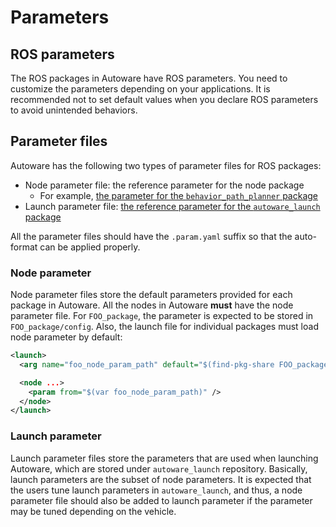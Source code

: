# Parameters

## ROS parameters
The ROS packages in Autoware have ROS parameters. You need to customize the parameters depending on your applications.
It is recommended not to set default values when you declare ROS parameters to avoid unintended behaviors.

## Parameter files
Autoware has the following two types of parameter files for ROS packages:

- Node parameter file: the reference parameter for the node package
  - For example, [the parameter for the `behavior_path_planner` package](https://github.com/autowarefoundation/autoware.universe/tree/main/planning/behavior_path_planner/config)
- Launch parameter file: [the reference parameter for the `autoware_launch` package](https://github.com/autowarefoundation/autoware_launch/tree/main/autoware_launch/config)

All the parameter files should have the `.param.yaml` suffix so that the auto-format can be applied properly.

### Node parameter
Node parameter files store the default parameters provided for each package in Autoware.
All the nodes in Autoware **must** have the node parameter file.
For `FOO_package`, the parameter is expected to be stored in `FOO_package/config`.
Also, the launch file for individual packages must load node parameter by default:

```xml
<launch>
  <arg name="foo_node_param_path" default="$(find-pkg-share FOO_package)/config/foo_node.param.yaml" />

  <node ...>
    <param from="$(var foo_node_param_path)" />
  </node>
</launch>
```

### Launch parameter

Launch parameter files store the parameters that are used when launching Autoware, which are stored under `autoware_launch` repository. Basically, launch parameters are the subset of node parameters. It is expected that the users tune launch parameters in `autoware_launch`, and thus, a node parameter file should also be added to launch parameter if the parameter may be tuned depending on the vehicle.
